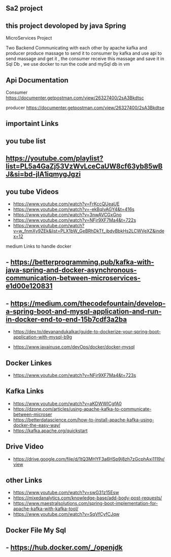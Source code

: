 ## Sa2 project 
## this project devoloped by java Spring 
MicroServices Project 

Two Backend Communicating with each other by apache kafka and producer produce massage to send it to consumer by kafka and use api to send massage and get it ,
the consumer receive this massage and save it in Sql Db ,
we use docker to run the code and mySql db in vm 
## Api Documentation
Consumer 
https://documenter.getpostman.com/view/26327400/2sA3Bkdtsc

producer
https://documenter.getpostman.com/view/26327400/2sA3Bkdtse

## importaint Links 

## you tube list 
## https://youtube.com/playlist?list=PL5a4GaZj53VzWvLceCaUW8cf63yb85wBJ&si=bd-jlA1iqmygJgzi

## you tube Videos 
- https://www.youtube.com/watch?v=FrKccQUeaUE
- https://www.youtube.com/watch?v=-ekBqIvAGY4&t=416s
- https://www.youtube.com/watch?v=3nwAVCGxGno
- https://www.youtube.com/watch?v=NFjr9XF7Ma4&t=722s
- https://www.youtube.com/watch?v=w_fnmXy9ZEk&list=PLX1bW_GeBRhDkTf_jbdvBbkHs2LCWVeXZ&index=12

medium Links to handle docker 
## -  https://betterprogramming.pub/kafka-with-java-spring-and-docker-asynchronous-communication-between-microservices-e1d00e120831


## -  https://medium.com/thecodefountain/develop-a-spring-boot-and-mysql-application-and-run-in-docker-end-to-end-15b7cdf3a2ba


- https://dev.to/devanandukalkar/guide-to-dockerize-your-spring-boot-application-with-mysql-b9g

- https://www.javainuse.com/devOps/docker/docker-mysql


## Docker Linkes 
- https://www.youtube.com/watch?v=NFjr9XF7Ma4&t=723s

## Kafka Links
- https://www.youtube.com/watch?v=aKDWWICgfA0
- https://dzone.com/articles/using-apache-kafka-to-communicate-between-microser
- https://betterdatascience.com/how-to-install-apache-kafka-using-docker-the-easy-way/
- https://kafka.apache.org/quickstart

## Drive Video
- https://drive.google.com/file/d/1tQ3MHYF3a6HSp9j8zh7zGcphAxi1119v/view

## other Links 
- https://www.youtube.com/watch?v=swG31z15Esw
- https://mixedanalytics.com/knowledge-base/add-body-post-requests/
- https://www.maestralsolutions.com/spring-boot-implementation-for-apache-kafka-with-kafka-tool/
- https://www.youtube.com/watch?v=SqVfCyfCJqw


## Docker File My Sql
## - https://hub.docker.com/_/openjdk
